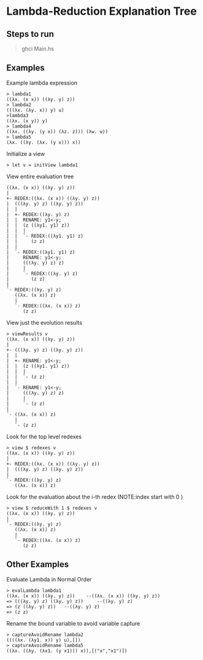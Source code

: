 # Lambda-Reduction Explanation Tree 

## Steps to run
> ghci Main.hs

## Examples 
Example lambda expression
```
> lambda1
((λx. (x x)) ((λy. y) z))
> lambda2
(((λx. (λy. x)) y) u)
>lambda3
((λx. (x y)) y)
> lambda4
((λx. ((λy. (y x)) (λz. z))) (λw. w))
> lambda5
(λx. ((λy. (λx. (y x))) x))
```

Initialize a view 
```
> let v = initView lambda1
```

View entire evaluation tree
```
((λx. (x x)) ((λy. y) z))
|
+- REDEX:((λx. (x x)) ((λy. y) z))
|  (((λy. y) z) ((λy. y) z))
|  |
|  +- REDEX:((λy. y) z)
|  |  RENAME: y1<-y;
|  |  (z ((λy1. y1) z))
|  |  |
|  |  `- REDEX:((λy1. y1) z)
|  |     (z z)
|  |
|  `- REDEX:((λy1. y1) z)
|     RENAME: y1<-y;
|     (((λy. y) z) z)
|     |
|     `- REDEX:((λy. y) z)
|        (z z)
|
`- REDEX:((λy. y) z)
   ((λx. (x x)) z)
   |
   `- REDEX:((λx. (x x)) z)
      (z z)
```


View just the evolution results
```
> viewResults v
((λx. (x x)) ((λy. y) z))
|
+- (((λy. y) z) ((λy. y) z))
|  |
|  +- RENAME: y1<-y;
|  |  (z ((λy1. y1) z))
|  |  |
|  |  `- (z z)
|  |
|  `- RENAME: y1<-y;
|     (((λy. y) z) z)
|     |
|     `- (z z)
|
`- ((λx. (x x)) z)
   |
   `- (z z)
```

Look for the top level redexes
```
> view $ redexes v
((λx. (x x)) ((λy. y) z))
|
+- REDEX:((λx. (x x)) ((λy. y) z))
|  (((λy. y) z) ((λy. y) z))
|
`- REDEX:((λy. y) z)
   ((λx. (x x)) z)
```

Look for the evaluation about the i-th redex (NOTE:index start with 0 )
```
> view $ reduceWith 1 $ redexes v
((λx. (x x)) ((λy. y) z))
|
`- REDEX:((λy. y) z)
   ((λx. (x x)) z)
   |
   `- REDEX:((λx. (x x)) z)
      (z z)
``` 

## Other Examples
Evaluate Lambda in Normal Order 
```
> evalLambda lambda1
((λx. (x x)) ((λy. y) z))	 --((λx. (x x)) ((λy. y) z))
=> (((λy. y) z) ((λy. y) z))	 --((λy. y) z)
=> (z ((λy. y) z))	 --((λy. y) z)
=> (z z)
```

Rename the bound variable to avoid variable capture
```
> captureAvoidRename lambda2
((((λx. (λy1. x)) y) u),[])
> captureAvoidRename lambda5
((λx. ((λy. (λx1. (y x1))) x)),[("x","x1")])
```


